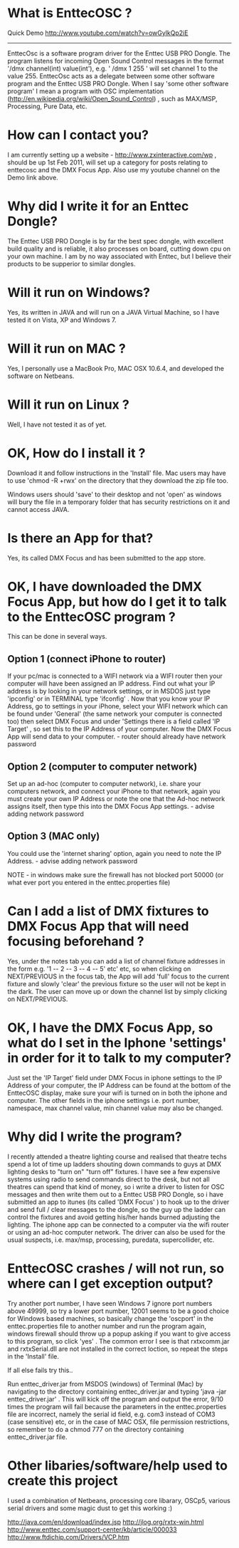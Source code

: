 # What is EnttecOSC ? #

Quick Demo http://www.youtube.com/watch?v=owGylkQp2iE


---


EnttecOsc is a software program driver for the Enttec USB PRO Dongle. The program listens for incoming Open Sound Control messages in the format '/dmx channel(int) value(int'),     e.g. ' /dmx 1 255 ' will set channel 1 to the value 255.
EnttecOsc acts as a delegate between some other software program and the Enttec USB PRO Dongle.  When I say 'some other software program' I mean a program with OSC implementation (http://en.wikipedia.org/wiki/Open_Sound_Control) ,  such as MAX/MSP, Processing, Pure Data, etc.

# How can I contact you? #

I am currently setting up a website - http://www.zxinteractive.com/wp , should be up 1st Feb 2011, will set up a category for posts relating to enttecosc and the DMX Focus App.
Also use my youtube channel on the Demo link above.

# Why did I write it for an Enttec Dongle? #

The Enttec USB PRO Dongle is by far the best spec dongle, with excellent build quality and is reliable, it also processes on board, cutting down cpu on your own machine. I am by no way associated with Enttec, but I believe their products to be supperior to similar dongles.


# Will it run on Windows? #

Yes, its written in JAVA and will run on a JAVA Virtual Machine, so I have tested it on Vista, XP and Windows 7.


# Will it run on MAC  ? #

Yes, I personally use a MacBook Pro, MAC OSX 10.6.4, and developed the software on Netbeans.

# Will it run on Linux  ? #

Well, I have not tested it as of yet.

# OK, How do I install it ? #

Download it and follow instructions in the 'Install' file. Mac users may have to use 'chmod -R +rwx' on the directory that they download the zip file too.

Windows users should 'save' to their desktop and not 'open' as windows will bury the file in a temporary folder that has security restrictions on it and cannot access JAVA.

# Is there an App for that? #

Yes, its called DMX Focus and has been submitted to the app store.

# OK, I have downloaded the DMX Focus App, but how do I get it to talk to the EnttecOSC program ? #

This can be done in several ways.

## Option 1 (connect iPhone to router) ##

If your pc/mac is connected to a WIFI network via a WIFI router then your computer will have been assigned an IP address. Find out what your IP address is by looking in your network settings, or in MSDOS just type 'ipconfig' or in TERMINAL type 'ifconfig' . Now that you know your IP Address, go to settings in your iPhone, select your WIFI network which can be found under 'General' (the same network your computer is connected too) then select  DMX Focus and under 'Settings there is a field called 'IP Target' , so set this to the IP Address of your computer. Now the DMX Focus App will send data to your computer. - router should already have network password

## Option 2 (computer to computer network) ##

Set up an ad-hoc (computer to computer network), i.e. share your computers network, and connect your iPhone to that network, again you must create your own IP Address or note the one that the Ad-hoc network assigns itself, then type this into the DMX Focus App settings. - advise adding network password

## Option 3 (MAC only) ##

You could use the 'internet sharing' option, again you need to note the IP Address. - advise adding network password

NOTE - in windows make sure the firewall has not blocked port 50000 (or what ever port you entered in the enttec.properties file)

# Can I add a list of DMX fixtures to DMX Focus App that will need focusing beforehand ? #

Yes, under the notes tab you can add a list of channel fixture addresses in the form e.g. '1 -- 2 -- 3 -- 4 -- 5' etc'  etc, so when clicking on NEXT/PREVIOUS in the focus tab, the App will add 'full' focus to the current fixture and slowly 'clear' the previous fixture so the user will not be kept in the dark. The user can move up or down the channel list by simply clicking on NEXT/PREVIOUS.

# OK, I have the DMX Focus App, so what do I set in the Iphone 'settings' in order for it to talk to my computer? #

Just set the 'IP Target' field under DMX Focus in iphone settings to the IP Address of your computer, the IP Address can be found at the bottom of the EnttecOSC display, make sure your wifi is turned on in both the iphone and computer.  The other fields in the iphone settings i.e. port number, namespace, max channel value, min channel value may also be changed.


# Why did I write the program? #

I recently attended a theatre lighting course and realised that theatre techs spend a lot of time up ladders shouting down commands to guys at DMX lighting desks to "turn on" "turn off" fixtures. I have see a few expensive systems using radio to send commands direct to the desk, but not all theatres can spend that kind of money, so i write a driver to listen for OSC messages and then write them out to a Enttec USB PRO Dongle, so i have submitted an app to itunes (its called 'DMX Focus' ) to hook up to the driver and send full / clear messages to the dongle, so the guy up the ladder can control the fixtures and avoid getting his/her hands burned adjusting the lighting. The iphone app can be connected to a computer via the wifi router or using an ad-hoc computer network.
The driver can also be used for the usual suspects, i.e. max/msp, processing, puredata, supercollider, etc.




# EnttecOSC crashes / will not run, so where can I get exception  output? #

Try another port number, I have seen Windows 7 ignore port numbers above 49999, so try a lower port number, 12001 seems to be a good choice for Windows based machines, so basically change the 'oscport' in the enttec.properties file to another number and run the program again,  windows firewall should throw up a popup asking if you want to give access to this program, so click 'yes' .
The common error I see is that rxtxcomm.jar and rxtxSerial.dll are not installed in the correct loction, so repeat the steps in the 'Install' file.

If all else fails try this..

Run enttec\_driver.jar from MSDOS (windows) of Terminal (Mac) by navigating to the directory containing enttec\_driver.jar  and typing 'java -jar enttec\_driver.jar' . This will kick off the program and output the error, 9/10 times the program will fail because the parameters in the enttec.properties file are incorrect, namely the serial id field, e.g. com3 instead of COM3 (case sensitive) etc, or in the case of MAC OSX, file permission restrictions, so remember to do a chmod 777 on the directory containing enttec\_driver.jar file.




# Other libaries/software/help used to create this project #

I used a combination of Netbeans, processing core libarary, OSCp5, various serial drivers and some magic dust to get this working :)

http://java.com/en/download/index.jsp
http://jlog.org/rxtx-win.html
http://www.enttec.com/support-center/kb/article/000033
http://www.ftdichip.com/Drivers/VCP.htm



